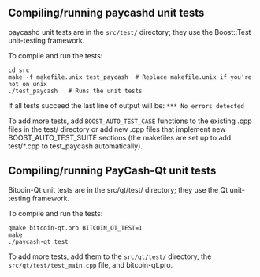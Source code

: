 Compiling/running paycashd unit tests
------------------------------------

paycashd unit tests are in the `src/test/` directory; they
use the Boost::Test unit-testing framework.

To compile and run the tests:

	cd src
	make -f makefile.unix test_paycash  # Replace makefile.unix if you're not on unix
	./test_paycash   # Runs the unit tests

If all tests succeed the last line of output will be:
`*** No errors detected`

To add more tests, add `BOOST_AUTO_TEST_CASE` functions to the existing
.cpp files in the test/ directory or add new .cpp files that
implement new BOOST_AUTO_TEST_SUITE sections (the makefiles are
set up to add test/*.cpp to test_paycash automatically).


Compiling/running PayCash-Qt unit tests
---------------------------------------

Bitcoin-Qt unit tests are in the src/qt/test/ directory; they
use the Qt unit-testing framework.

To compile and run the tests:

	qmake bitcoin-qt.pro BITCOIN_QT_TEST=1
	make
	./paycash-qt_test

To add more tests, add them to the `src/qt/test/` directory,
the `src/qt/test/test_main.cpp` file, and bitcoin-qt.pro.
